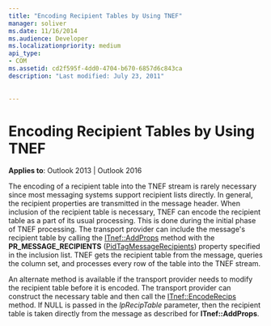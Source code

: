 ```yaml
---
title: "Encoding Recipient Tables by Using TNEF"
manager: soliver
ms.date: 11/16/2014
ms.audience: Developer
ms.localizationpriority: medium
api_type:
- COM
ms.assetid: cd2f595f-4dd0-4704-b670-6857d6c843ca
description: "Last modified: July 23, 2011"
 
 
---
```


# Encoding Recipient Tables by Using TNEF

  
  
**Applies to**: Outlook 2013 | Outlook 2016 
  
The encoding of a recipient table into the TNEF stream is rarely necessary since most messaging systems support recipient lists directly. In general, the recipient properties are transmitted in the message header. When inclusion of the recipient table is necessary, TNEF can encode the recipient table as a part of its usual processing. This is done during the initial phase of TNEF processing. The transport provider can include the message's recipient table by calling the [ITnef::AddProps](itnef-addprops.md) method with the **PR_MESSAGE_RECIPIENTS** ([PidTagMessageRecipients](pidtagmessagerecipients-canonical-property.md)) property specified in the inclusion list. TNEF gets the recipient table from the message, queries the column set, and processes every row of the table into the TNEF stream.
  
An alternate method is available if the transport provider needs to modify the recipient table before it is encoded. The transport provider can construct the necessary table and then call the [ITnef::EncodeRecips](itnef-encoderecips.md) method. If NULL is passed in the _lpRecipTable_ parameter, then the recipient table is taken directly from the message as described for **ITnef::AddProps**.
  

